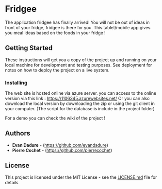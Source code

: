 # Fridgee

The application fridgee has finally arrived! You will not be out of ideas in front of your fridge, fridgee is there for you. This tablet/mobile app gives you meal ideas based on the foods in your fridge ! 

## Getting Started

These instructions will get you a copy of the project up and running on your local machine for development and testing purposes. See deployment for notes on how to deploy the project on a live system.

### Installing

The web site is hosted online via azure server.
you can access to the online version via this link : https://1106345.azurewebsites.net/
Or you can also download the local version by downloading the zip or using the git client in your computer.
(The script for the database is include in the project folder)

For a demo you can check the wiki of the project !

## Authors

* **Evan Dadure** - (https://github.com/evandadure)
* **Pierre Cochet** - (https://github.com/pierrecochet)

## License

This project is licensed under the MIT License - see the [LICENSE.md](LICENSE.md) file for details

